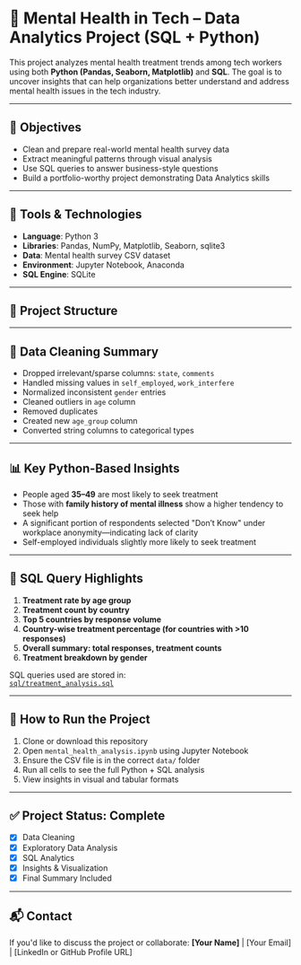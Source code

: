 # 🧠 Mental Health in Tech – Data Analytics Project (SQL + Python)

This project analyzes mental health treatment trends among tech workers using both **Python (Pandas, Seaborn, Matplotlib)** and **SQL**. The goal is to uncover insights that can help organizations better understand and address mental health issues in the tech industry.

---

## 📌 Objectives

- Clean and prepare real-world mental health survey data
- Extract meaningful patterns through visual analysis
- Use SQL queries to answer business-style questions
- Build a portfolio-worthy project demonstrating Data Analytics skills

---

## 🧰 Tools & Technologies

- **Language**: Python 3
- **Libraries**: Pandas, NumPy, Matplotlib, Seaborn, sqlite3
- **Data**: Mental health survey CSV dataset
- **Environment**: Jupyter Notebook, Anaconda
- **SQL Engine**: SQLite

---

## 📁 Project Structure


---

## 🧼 Data Cleaning Summary

- Dropped irrelevant/sparse columns: `state`, `comments`
- Handled missing values in `self_employed`, `work_interfere`
- Normalized inconsistent `gender` entries
- Cleaned outliers in `age` column
- Removed duplicates
- Created new `age_group` column
- Converted string columns to categorical types

---

## 📊 Key Python-Based Insights

- People aged **35–49** are most likely to seek treatment
- Those with **family history of mental illness** show a higher tendency to seek help
- A significant portion of respondents selected "Don’t Know" under workplace anonymity—indicating lack of clarity
- Self-employed individuals slightly more likely to seek treatment

---

## 🧮 SQL Query Highlights

1. **Treatment rate by age group**
2. **Treatment count by country**
3. **Top 5 countries by response volume**
4. **Country-wise treatment percentage (for countries with >10 responses)**
5. **Overall summary: total responses, treatment counts**
6. **Treatment breakdown by gender**

SQL queries used are stored in:  
[`sql/treatment_analysis.sql`](./sql/treatment_analysis.sql)

---

## 📌 How to Run the Project

1. Clone or download this repository
2. Open `mental_health_analysis.ipynb` using Jupyter Notebook
3. Ensure the CSV file is in the correct `data/` folder
4. Run all cells to see the full Python + SQL analysis
5. View insights in visual and tabular formats

---

## ✅ Project Status: Complete

- [x] Data Cleaning
- [x] Exploratory Data Analysis
- [x] SQL Analytics
- [x] Insights & Visualization
- [x] Final Summary Included

---

## 📬 Contact

If you'd like to discuss the project or collaborate:
**[Your Name]** | [Your Email] | [LinkedIn or GitHub Profile URL]
